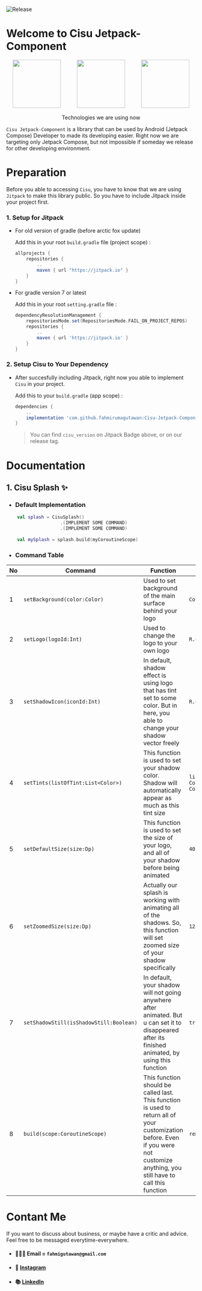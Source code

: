 
![Release](https://jitpack.io/v/fahmirumagutawan/Cisu-Jetpack-Component.svg)
# Welcome to Cisu Jetpack-Component
<p align="Center">
  <img src="https://cdn.freebiesupply.com/logos/large/2x/kotlin-1-logo-png-transparent.png" height="128"/>
  &nbsp
  &nbsp
  &nbsp
  &nbsp
  &nbsp
  <img src="https://miro.medium.com/max/1400/1*UpiyYV4onPs4emx-whdVHA.png" height="128"/>
  &nbsp
  &nbsp
  &nbsp
  &nbsp
  &nbsp
  <img src="https://tabris.com/wp-content/uploads/2021/06/jetpack-compose-icon_RGB.png" height="128"/>
<p align="center">Technologies we are using now</p>
</p>

`Cisu Jetpack-Component` is a library that can be used by Android (Jetpack Compose) Developer to made its developing easier. Right now we are targeting only Jetpack Compose, but not impossible if someday we release for other developing environment.

# Preparation
Before you able to accessing `Cisu`, you have to know that we are using `Jitpack` to make this library public. So you have to include Jitpack inside your project first.

### 1. Setup for Jitpack
-   For old version of gradle (before arctic fox update)
    
    Add this in your root  `build.gradle`  file (project scope) :
    
    ```gradle
    allprojects {
	    repositories {
		    ..
		    maven { url "https://jitpack.io" }
	    }
    }
    ```

-   For gradle version 7 or latest

    Add this in your root `setting.gradle` file :
    
    ```gradle
    dependencyResolutionManagement {
        repositoriesMode.set(RepositoriesMode.FAIL_ON_PROJECT_REPOS)
        repositories {
            ..
            maven { url 'https://jitpack.io' }
        }
    }
    
    ```
    
### 2. Setup Cisu to Your Dependency

-   After succesfully including Jitpack, right now you able to implement `Cisu` in your project.

    Add this to your `build.gradle` (app scope) :
    ```gradle
    dependencies {
        ..
        implementation 'com.github.fahmirumagutawan:Cisu-Jetpack-Component:$cisu_version'
    }
    ```
    > You can find `cisu_version` on Jitpack Badge above, or on our release tag.

# Documentation

## 1. Cisu Splash ✨
-   ### Default Implementation
```kotlin
    val splash = CisuSplash()
                    .(IMPLEMENT SOME COMMAND)
                    .(IMPLEMENT SOME COMMAND)
    
    val mySplash = splash.build(myCoroutineScope)
```

-   ### Command Table

| No | Command | Function | Sample Parameter |
|--|--| --| --|
| 1 | `setBackground(color:Color)` | Used to set background of the main surface behind your logo | `Color.Black` |
| 2 | `setLogo(logoId:Int)` | Used to change the logo to your own logo | `R.drawable.ic_explore`   |
| 3 | `setShadowIcon(iconId:Int)` | In default, shadow effect is using logo that has tint set to some color. But in here, you able to change your shadow vector freely | `R.drawable.ic_explore` |
| 4 | `setTints(listOfTint:List<Color>)` |  This function is used to set your shadow color. Shadow will automatically appear as much as this tint size  |  `listOf(Color.Yellow, Color.Yellow, Color.Yellow)` |
| 5 | `setDefaultSize(size:Dp)` | This function is used to set the size of your logo, and all of your shadow before being animated | `40.dp` |
| 6 | `setZoomedSize(size:Dp)` | Actually our splash is working with animating all of the shadows. So, this function will set zoomed size of your shadow specifically | `128.dp` |
| 7 | `setShadowStill(isShadowStill:Boolean)` | In default, your shadow will not going anywhere after animated. But u can set it to disappeared after its finished animated, by using this function |  `true` |
| 8 | `build(scope:CoroutineScope)` | This function should be called last. This function is used to return all of your customization before. Even if you were not customize anything, you still have to call this function | `rememberCoroutineScope()` |

# Contant Me
If you want to discuss about business, or maybe have a critic and advice. Feel free to be messaged everytime-everywhere. 

-	#### 👨🏽‍💻 Email = `fahmigutawan@gmail.com`
-	#### 📸 [Instagram](https://www.instagram.com/fahmigutawan/)
-	#### 📚 [LinkedIn](https://www.linkedin.com/in/fahmi-noordin-rumagutawan-0b506521b/)
